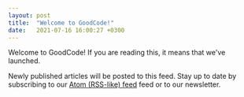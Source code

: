 ```yaml
---
layout: post
title:  "Welcome to GoodCode!"
date:   2021-07-16 16:00:27 +0300
---
```


Welcome to GoodCode! If you are reading this, it means that we've launched.

Newly published articles will be posted to this feed. Stay up to date by subscribing to our [Atom (RSS-like) feed](feed.xml) feed or to our newsletter.
